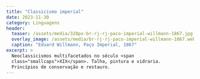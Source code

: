 ```yaml
---
title: "Classicismo imperial"
date: 2023-11-30
category: Linguagens
header:
  teaser: /assets/media/320px-br-rj-rj-paco-imperial-willmann-1867.jpg
  overlay_image: /assets/media/br-rj-rj-paco-imperial-willmann-1867.webp
  caption: "Eduard Willmann, Paço Imperial, 1867"
excerpt: >
  Neoclassicismos multifacetados no século <span
  class="smallcaps">XIX</span>. Talha, pintura e vidraria.
  Princípios de conservação e restauro.
---
```

